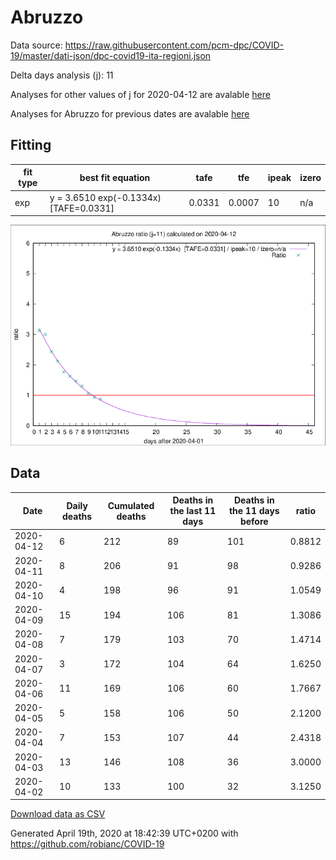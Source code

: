 # Abruzzo

Data source: https://raw.githubusercontent.com/pcm-dpc/COVID-19/master/dati-json/dpc-covid19-ita-regioni.json

Delta days analysis (j): 11

Analyses for other values of j for 2020-04-12 are avalable [here](../2020-04-12/README.md)

Analyses for Abruzzo for previous dates are avalable [here](../README.md)

## Fitting 
|fit type|best fit equation|tafe|tfe|ipeak|izero|
|-------|-----|--------|------|---|---|
|exp|y = 3.6510 exp(-0.1334x)  [TAFE=0.0331]|0.0331|0.0007|10|n/a|

![Plot](COVID-19_abruzzo_j11_2020-04-12.png)

## Data
|Date|Daily deaths|Cumulated deaths|Deaths in the last 11 days|Deaths in the 11 days before|ratio|
|----|----------|-----------|-------|--------------------|-----|
|2020-04-12|6|212|89|101|0.8812|
|2020-04-11|8|206|91|98|0.9286|
|2020-04-10|4|198|96|91|1.0549|
|2020-04-09|15|194|106|81|1.3086|
|2020-04-08|7|179|103|70|1.4714|
|2020-04-07|3|172|104|64|1.6250|
|2020-04-06|11|169|106|60|1.7667|
|2020-04-05|5|158|106|50|2.1200|
|2020-04-04|7|153|107|44|2.4318|
|2020-04-03|13|146|108|36|3.0000|
|2020-04-02|10|133|100|32|3.1250|

[Download data as CSV](COVID-19_abruzzo_j11_2020-04-12.csv)

Generated April 19th, 2020 at 18:42:39 UTC+0200 with https://github.com/robianc/COVID-19
